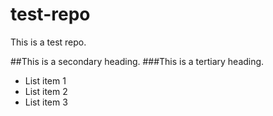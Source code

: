 test-repo
=========

This is a test repo.

##This is a secondary heading.
###This is a tertiary heading.
* List item 1
* List item 2
* List item 3
